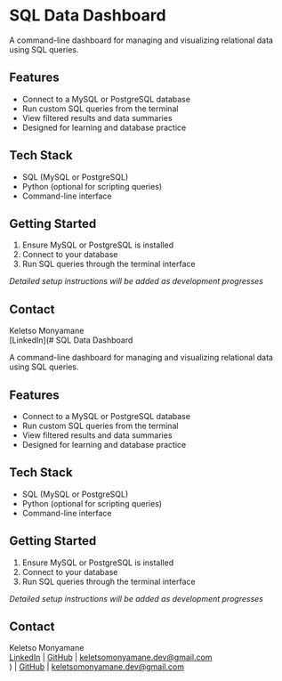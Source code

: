 # SQL Data Dashboard

A command-line dashboard for managing and visualizing relational data using SQL queries.

## Features

- Connect to a MySQL or PostgreSQL database  
- Run custom SQL queries from the terminal  
- View filtered results and data summaries  
- Designed for learning and database practice  

## Tech Stack

- SQL (MySQL or PostgreSQL)  
- Python (optional for scripting queries)  
- Command-line interface  

## Getting Started

1. Ensure MySQL or PostgreSQL is installed  
2. Connect to your database  
3. Run SQL queries through the terminal interface  

*Detailed setup instructions will be added as development progresses*

## Contact

Keletso Monyamane  
[LinkedIn](# SQL Data Dashboard

A command-line dashboard for managing and visualizing relational data using SQL queries.

## Features

- Connect to a MySQL or PostgreSQL database  
- Run custom SQL queries from the terminal  
- View filtered results and data summaries  
- Designed for learning and database practice  

## Tech Stack

- SQL (MySQL or PostgreSQL)  
- Python (optional for scripting queries)  
- Command-line interface  

## Getting Started

1. Ensure MySQL or PostgreSQL is installed  
2. Connect to your database  
3. Run SQL queries through the terminal interface  

*Detailed setup instructions will be added as development progresses*

## Contact

Keletso Monyamane  
[LinkedIn](https://www.linkedin.com/in/your-linkedin-url) | [GitHub](https://github.com/keletso-m) | keletsomonyamane.dev@gmail.com  
) | [GitHub](https://github.com/keletso-m) | keletsomonyamane.dev@gmail.com  
